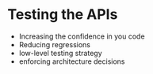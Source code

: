 # Testing the APIs

- Increasing the confidence in you code
- Reducing regressions
- low-level testing strategy
- enforcing architecture decisions
